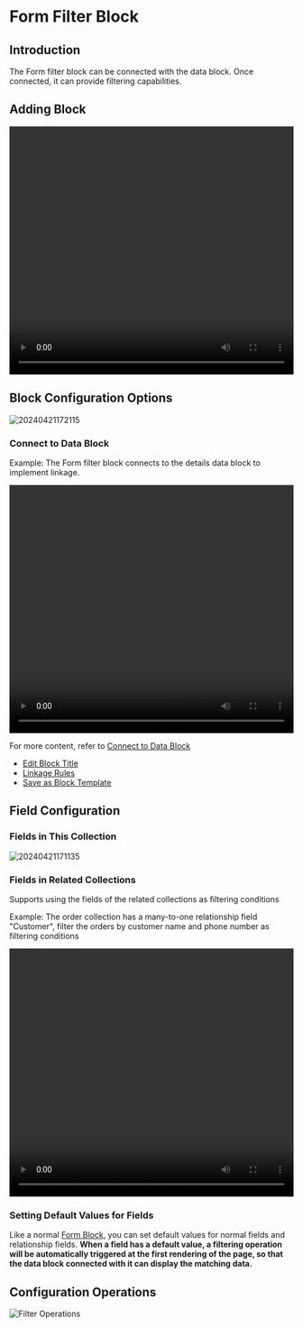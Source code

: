 # Form Filter Block

## Introduction

The Form filter block can be connected with the data block. Once connected, it can provide filtering capabilities.

## Adding Block

  <video width="100%" height="440" controls>
      <source src="https://static-docs.nocobase.com/20240426172722.mp4" type="video/mp4">
    </video>

## Block Configuration Options

![20240421172115](https://static-docs.nocobase.com/20240421172115.png)

### Connect to Data Block

Example: The Form filter block connects to the details data block to implement linkage.

  <video width="100%" height="440" controls>
      <source src="https://static-docs.nocobase.com/20240421170947.mp4" type="video/mp4">
    </video>

For more content, refer to [Connect to Data Block](/handbook/ui/blocks/block-settings/connect-block)

- [Edit Block Title](/handbook/ui/blocks/block-settings/block-title)
- [Linkage Rules](/handbook/ui/blocks/block-settings/linkage-rule)
- [Save as Block Template](/handbook/ui/blocks/block-settings/block-template)

## Field Configuration

### Fields in This Collection

![20240421171135](https://static-docs.nocobase.com/20240421171135.png)

### Fields in Related Collections

Supports using the fields of the related collections as filtering conditions

Example: The order collection has a many-to-one relationship field "Customer", filter the orders by customer name and phone number as filtering conditions

<video width="100%" height="440" controls>
<source src="https://static-docs.nocobase.com/20240421171437.mp4" type="video/mp4">
</video>

### Setting Default Values for Fields

Like a normal [Form Block](/handbook/ui/blocks/data-blocks/form), you can set default values for normal fields and relationship fields. **When a field has a default value, a filtering operation will be automatically triggered at the first rendering of the page, so that the data block connected with it can display the matching data.**

## Configuration Operations

![Filter Operations](https://static-docs.nocobase.com/20240421171839.png)